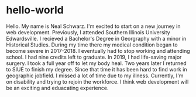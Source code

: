 # hello-world
Hello. My name is Neal Schwarz. I'm excited to start on a new journey in web development. Previously, I attended Southern Illinois University Edwardsville. I recieved a Bachelor's Degree in Georgraphy with a minor in Historical Studies. During my time there my medical condition began to become severe in 2017-2018. I eventually had to stop working and attending school. I had nine credits left to graduate. In 2019, I had life-saving major surgery. I took a full year off to let my body heal. Two years later I returned to SIUE to finish my degree. Since that time it has been hard to find work in geographic jobfield. I missed a lot of time due to my illness. Currently, I'm on disability and trying to rejoin the workforce. I think web development will be an exciting and eduacating experience.
